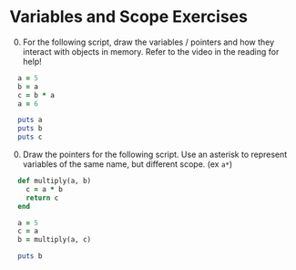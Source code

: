 # Variables and Scope Exercises

0. For the following script, draw the variables / pointers and how they interact with objects in memory. Refer to the video in the reading for help!

  ```ruby
    a = 5
    b = a
    c = b * a
    a = 6

    puts a
    puts b
    puts c
  ```

0. Draw the pointers for the following script. Use an asterisk to represent variables of the same name, but different scope. (ex `a*`)

  ```ruby
    def multiply(a, b)
      c = a * b
      return c
    end

    a = 5
    c = a
    b = multiply(a, c)

    puts b
  ```
